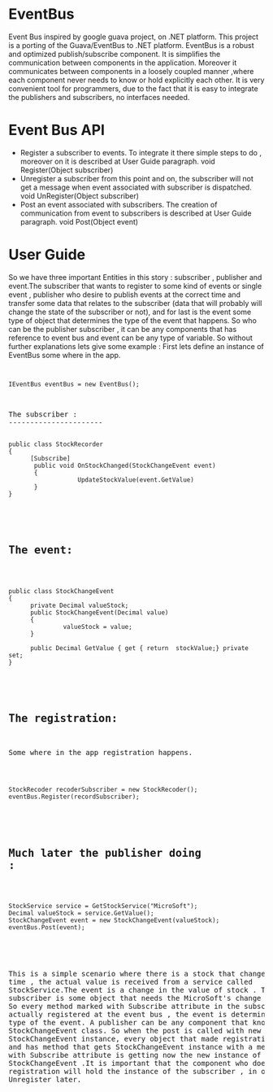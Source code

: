 EventBus
========

Event Bus inspired by google guava project, on .NET platform.
This project is a porting of the Guava/EventBus to .NET platform.
EventBus is a robust and optimized publish/subscribe component. It 
is simplifies the communication between components in the application.
Moreover it communicates between components in a loosely coupled manner 
 ,where each component never needs to know or hold explicitly each other.
It is very convenient tool for programmers, due to the fact that it is easy 
to integrate the publishers and subscribers, no interfaces needed.

Event Bus API
=============
* Register a subscriber to events. To integrate it there simple steps to do , moreover on it is described at User Guide paragraph.
void Register(Object subscriber)
* Unregister a subscriber from this point and on,  the subscriber will not get a message when event associated with subscriber is dispatched.
void UnRegister(Object subscriber)
* Post an event associated with subscribers. The creation of communication from event to subscribers is described at User Guide paragraph.
void Post(Object event)

User Guide
=========
So we have three important Entities in this story : subscriber , publisher and event.The subscriber that wants to register to some kind of events or single event , publisher who desire to publish events at the correct time and transfer some data that relates to the subscriber (data that will probably will change the state of the subscriber or not), and for last is the event some type of object that determines the type of the event that happens.
So who can be the publisher subscriber , it can be any components that has reference to event bus and event can be any type of variable.
So without further explanations lets give some example : 
First lets define an instance of EventBus some where in the app.
<pre>
<code>

IEventBus eventBus = new EventBus();

</code>
<pre/>
The subscriber : 
----------------------
<pre>
<code>
public class StockRecorder
{
      [Subscribe] 
       public void OnStockChanged(StockChangeEvent event)
       {
                   UpdateStockValue(event.GetValue)
       }
}
</code>
</pre>
 The event:
---------------
<pre>
<code>
public class StockChangeEvent
{
      private Decimal valueStock;
      public StockChangeEvent(Decimal value)
      {
               valueStock = value;
      }

      public Decimal GetValue { get { return  stockValue;} private set; 
}
</code>
</pre>
The registration:
----------------------
Some where in the app registration happens.
<pre>
<code>
StockRecoder recoderSubscriber = new StockRecoder();
eventBus.Register(recordSubscriber);
</code>
</pre>
Much later the publisher doing : 
---------------------------------------
<pre>
<code>
StockService service = GetStockService("MicroSoft");
Decimal valueStock = service.GetValue();
StockChangeEvent event = new StockChangeEvent(valueStock);
eventBus.Post(event);
</code>
</pre>
This is a simple scenario where there is a stock that changes over time , the actual value is received from a service called StockService.The event is a change in the value of stock . The subscriber is some object that needs the MicroSoft's change of stock .
So every method marked with Subscribe attribute in the subscriber is actually 
registered at the event bus , the event is determined by the type of the event.
A publisher can be any component that knows StockChangeEvent class.
So when the post is called with new StockChangeEvent instance, every object that made registration earlier and has method that gets StockChangeEvent instance with a method marked with Subscribe attribute is getting now the new instance of   StockChangeEvent .It is important that the component who does the registration will hold the instance of the subscriber , in order to do Unregister later.
